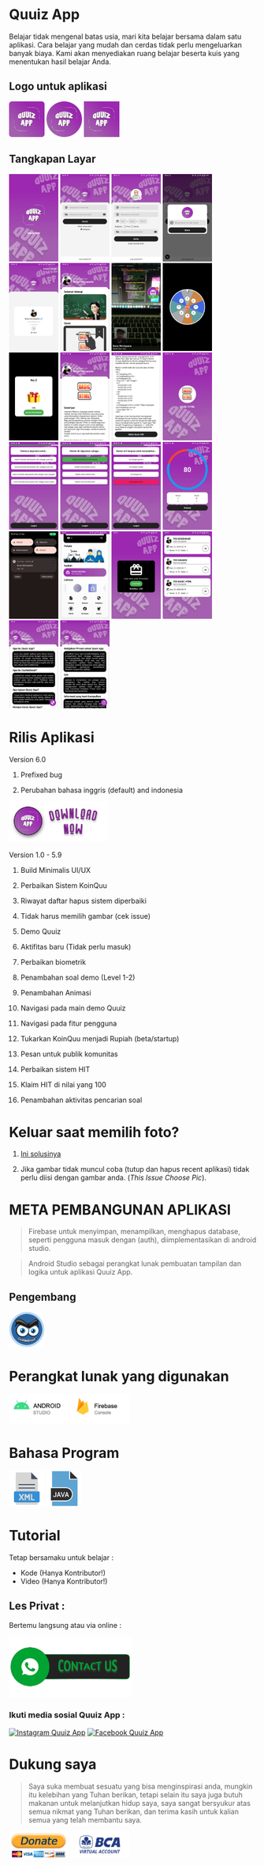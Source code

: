 <link rel="shortcut icon" href="favicon.ico" type="image/x-icon">
<link rel="icon" href="favicon.ico" type="image/x-icon">

# Quuiz App
Belajar tidak mengenal batas usia, mari kita belajar bersama dalam satu aplikasi. Cara belajar yang mudah dan cerdas tidak perlu mengeluarkan banyak biaya. Kami akan menyediakan ruang belajar beserta kuis yang menentukan hasil belajar Anda.

## Logo untuk aplikasi
[<img alt="Logo Quuiz App Round!" title="Logo Quuiz App Round" width="72px" src="https://raw.githubusercontent.com/quuizapp/quuizapp.github.io/main/assets/ic_launcher_quuizapp_round.png" />](https://quuizapp.github.io) [<img alt="Logo Quuiz App Circle!" title="Logo Quuiz App Circle" width="72px" src="https://raw.githubusercontent.com/quuizapp/quuizapp.github.io/main/assets/ic_launcher_quuizapp_circle.png" />](https://quuizapp.github.io) [<img alt="Logo Quuiz App!" title="Logo Quuiz App" width="72px" src="https://raw.githubusercontent.com/quuizapp/quuizapp.github.io/main/assets/ic_launcher_quuizapp.jpg" />](https://quuizapp.github.io)

## Tangkapan Layar
[<img title="Quuiz App | Splash Screen" width="100px" src="assets/screenshoot/QuuizApp_001_Splash.jpg" />](https://quuizapp.github.io) [<img title="Quuiz App | Login" width="100px" src="assets/screenshoot/QuuizApp_002_Login.jpg" />](https://quuizapp.github.io) [<img title="Quuiz App | Register" width="100px" src="assets/screenshoot/QuuizApp_003_Regis.jpg" />](https://quuizapp.github.io) [<img title="Quuiz App | Forgot Password" width="100px" src="assets/screenshoot/QuuizApp_004_Forgotpass.jpg" />](https://quuizapp.github.io) [<img title="Quuiz App | Welcome" width="100px" src="assets/screenshoot/QuuizApp_005_Welcome.jpg" />](https://quuizapp.github.io) [<img title="Quuiz App | Home" width="100px" src="assets/screenshoot/QuuizApp_006_Home.jpg" />](https://quuizapp.github.io) [<img title="Quuiz App | Video View" width="100px" src="assets/screenshoot/QuuizApp_007_VideoView.jpg" />](https://quuizapp.github.io) [<img title="Quuiz App | Spin Wheel" width="100px" src="assets/screenshoot/QuuizApp_008_SpinWheel.jpg" />](https://quuizapp.github.io) [<img title="Quuiz App | Spin Wheel Reward" width="100px" src="assets/screenshoot/QuuizApp_009_SpinWheelReward.jpg" />](https://quuizapp.github.io) [<img title="Quuiz App | Quuiz View" width="100px" src="assets/screenshoot/QuuizApp_010_QuuizView.jpg" />](https://quuizapp.github.io) [<img title="Quuiz App | Quuiz Play Button" width="100px" src="assets/screenshoot/QuuizApp_011_QuuizViewBtnPlay.jpg" />](https://quuizapp.github.io) [<img title="Quuiz App | Quuiz Splash" width="100px" src="assets/screenshoot/QuuizApp_012_QuuizSplash.jpg" />](https://quuizapp.github.io) [<img title="Quuiz App | Quuiz Main" width="100px" src="assets/screenshoot/QuuizApp_013_QuuizMain.jpg" />](https://quuizapp.github.io) [<img title="Quuiz App | Quuiz Correct" width="100px" src="assets/screenshoot/QuuizApp_014_QuuizCorrect.jpg" />](https://quuizapp.github.io) [<img title="Quuiz App | Quuiz Wrong" width="100px" src="assets/screenshoot/QuuizApp_015_QuuizWrong.jpg" />](https://quuizapp.github.io) [<img title="Quuiz App | Quuiz Score" width="100px" src="assets/screenshoot/QuuizApp_016_QuuizScore.jpg" />](https://quuizapp.github.io) [<img title="Quuiz App | Quuiz Notif" width="100px" src="assets/screenshoot/QuuizApp_017_QuuizNotif.jpg" />](https://quuizapp.github.io) [<img title="Quuiz App | Quuiz KoinQuu" width="100px" src="assets/screenshoot/QuuizApp_018_KoinQuu.jpg" />](https://quuizapp.github.io) [<img title="Quuiz App | Quuiz KoinQuu Reward" width="100px" src="assets/screenshoot/QuuizApp_019_KoinQuuReward.jpg" />](https://quuizapp.github.io) [<img title="Quuiz App | History" width="100px" src="assets/screenshoot/QuuizApp_020_History.jpg" />](https://quuizapp.github.io) [<img title="Quuiz App | Help" width="100px" src="assets/screenshoot/QuuizApp_021_Help.jpg" />](https://quuizapp.github.io) [<img title="Quuiz App | Privacy Policy" width="100px" src="assets/screenshoot/QuuizApp_022_PrivacyPolicy.jpg" />](https://quuizapp.github.io)

# Rilis Aplikasi
Version 6.0

1. Prefixed bug

2. Perubahan bahasa inggris (default) and indonesia

[<img title="Quuiz App | Download APK" width="200px" src="assets/download_quuizapp.png" />](https://github.com/quuizapp/quuizapp.github.io/blob/main/download/apk/quuizapp.apk?raw=true)

Version 1.0 - 5.9

1. Build Minimalis UI/UX

2. Perbaikan Sistem KoinQuu

3. Riwayat daftar hapus sistem diperbaiki

4. Tidak harus memilih gambar (cek issue)

5. Demo Quuiz

6. Aktifitas baru (Tidak perlu masuk)

7. Perbaikan biometrik

8. Penambahan soal demo (Level 1-2)

9. Penambahan Animasi

10. Navigasi pada main demo Quuiz

11. Navigasi pada fitur pengguna

12. Tukarkan KoinQuu menjadi Rupiah (beta/startup)

13. Pesan untuk publik komunitas

14. Perbaikan sistem HIT

15. Klaim HIT di nilai yang 100

16. Penambahan aktivitas pencarian soal

# Keluar saat memilih foto?

1. [Ini solusinya](https://quuizapp.github.io/video/solutionforcecloseaddpic.mp4)

2. Jika gambar tidak muncul coba (tutup dan hapus recent aplikasi) tidak perlu diisi dengan gambar anda. (*This Issue Choose Pic*).

# META PEMBANGUNAN APLIKASI
> Firebase untuk menyimpan, menampilkan, menghapus database, seperti pengguna masuk dengan (auth), diimplementasikan di android studio.

> Android Studio sebagai perangkat lunak pembuatan tampilan dan logika untuk aplikasi Quuiz App.

## Pengembang
[<img alt="CusMeDroid" title="CusMeDroid" width="72px" src="https://raw.githubusercontent.com/absenonline/absenonline.github.io/main/assets/dev_img.png" />](https://cusmedroid.ink)

# Perangkat lunak yang digunakan
[<img alt="Android Studio" title="View make apps on Android Studio" width="120px" src="https://raw.githubusercontent.com/absenonline/absenonline.github.io/main/assets/tools/AndroidStudio.jpg" />](https://github.com/absenonline/android-studio/blob/main/README.md) [<img alt="Firebase" title="View make apps firebase console" width="120px" src="https://raw.githubusercontent.com/absenonline/absenonline.github.io/main/assets/tools/Firebase.jpg" />](https://firebase.google.com)

# Bahasa Program
[<img alt="XML" width="72px" src="https://raw.githubusercontent.com/absenonline/absenonline.github.io/main/assets/language/xml.png" />](https://www.w3schools.com/xml/default.asp) [<img alt="JAVA" width="72px" src="https://raw.githubusercontent.com/absenonline/absenonline.github.io/main/assets/language/java.png" />](https://www.java.com/en/)

# Tutorial
Tetap bersamaku untuk belajar :
- Kode (Hanya Kontributor!)
- Video (Hanya Kontributor!)

## Les Privat :
Bertemu langsung atau via online :

[<img alt="WhatsApp" title="Contact us | Quuiz App" width="250px" src="https://raw.githubusercontent.com/absenonline/absenonline.github.io/main/assets/contactus.png" />](https://api.whatsapp.com/send?phone=6281932671715)

### Ikuti media sosial Quuiz App :
[<img alt="Instagram Quuiz App" title="Instagram Quuiz App" width="36px" src="https://static.cdninstagram.com/rsrc.php/v3/yR/r/lam-fZmwmvn.png" />](https://www.instagram.com/quuizapp/) [<img alt="Facebook Quuiz App" title="Facebook Quuiz App" width="36px" src="https://static.xx.fbcdn.net/rsrc.php/yD/r/d4ZIVX-5C-b.ico?_nc_eui2=AeGUeVNx0iVEJCtvtI_yROynaBWfmC2eGbdoFZ-YLZ4Zt40Y65JsR-yd4Tr11UtTCLSlbK-GMDspwgzVg_hpxZoZ" />](https://web.facebook.com/quuizapp/)

# Dukung saya
> Saya suka membuat sesuatu yang bisa menginspirasi anda, mungkin itu kelebihan yang Tuhan berikan, tetapi selain itu saya juga butuh makanan untuk melanjutkan hidup saya, saya sangat bersyukur atas semua nikmat yang Tuhan berikan, dan terima kasih untuk kalian semua yang telah membantu saya.

[<img alt="Donate Free!" title="Donate have PayPal" width="120px" src="https://raw.githubusercontent.com/absenonline/absenonline.github.io/main/assets/donate.png" />](https://paypal.me/iyortml) [<img alt="Donate Free!" title="Donate have bank BCA" width="120px" src="https://raw.githubusercontent.com/absenonline/absenonline.github.io/main/assets/donate_bca.png" />](https://raw.githubusercontent.com/absenonline/absenonline.github.io/main/assets/mybca.png)
